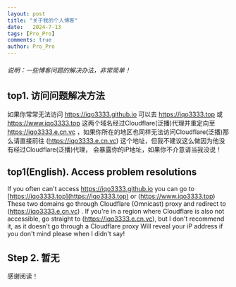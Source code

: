 ```yaml
---
layout: post
title: "关于我的个人博客"
date:   2024-7-13
tags: [Pro_Pro]
comments: true
author: Pro_Pro
---
```


###### 说明：一些博客问题的解决办法，非常简单！
<!-- more -->

##  top1. 访问问题解决方法

如果你常常无法访问 https://iqo3333.github.io 可以去 https://iqo3333.top 或 https://www.iqo3333.top 这两个域名经过Cloudflare(泛播)代理并重定向至 https://iqo3333.e.cn.vc ，如果你所在的地区也同样无法访问Cloudflare(泛播)那么请直接前往 (https://iqo3333.e.cn.vc) 这个地址，但我不建议这么做因为他没有经过Cloudflare(泛播)代理，
会暴露你的iP地址，如果你不介意请当我没说！

## top1(English). Access problem resolutions

If you often can't access https://iqo3333.github.io you can go to [https://iqo3333.top](https://iqo3333.top) or (https://www.iqo3333.top) These two domains go through Cloudflare (Omnicast) proxy and redirect to (https://iqo3333.e.cn.vc) . If you're in a region where Cloudflare is also not accessible, go straight to (https://iqo3333.e.cn.vc), but I don't recommend it, as it doesn't go through a Cloudflare proxy
Will reveal your iP address if you don't mind please when I didn't say!


## Step 2. 暂无



感谢阅读！
